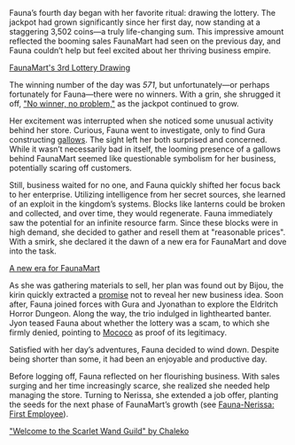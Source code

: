 Fauna’s fourth day began with her favorite ritual: drawing the lottery. The jackpot had grown significantly since her first day, now standing at a staggering 3,502 coins—a truly life-changing sum. This impressive amount reflected the booming sales FaunaMart had seen on the previous day, and Fauna couldn’t help but feel excited about her thriving business empire.

[FaunaMart's 3rd Lottery Drawing](#embed:https://www.youtube.com/live/E2JxBxhda9I?t=247)

The winning number of the day was *571*, but unfortunately—or perhaps fortunately for Fauna—there were no winners. With a grin, she shrugged it off, ["No winner, no problem,"](https://www.youtube.com/live/E2JxBxhda9I?feature=shared\&t=736) as the jackpot continued to grow.

Her excitement was interrupted when she noticed some unusual activity behind her store. Curious, Fauna went to investigate, only to find Gura constructing [gallows](https://www.youtube.com/live/E2JxBxhda9I?feature=shared\&t=767). The sight left her both surprised and concerned. While it wasn’t necessarily bad in itself, the looming presence of a gallows behind FaunaMart seemed like questionable symbolism for her business, potentially scaring off customers.

Still, business waited for no one, and Fauna quickly shifted her focus back to her enterprise. Utilizing intelligence from her secret sources, she learned of an exploit in the kingdom’s systems. Blocks like lanterns could be broken and collected, and over time, they would regenerate. Fauna immediately saw the potential for an infinite resource farm. Since these blocks were in high demand, she decided to gather and resell them at "reasonable prices". With a smirk, she declared it the dawn of a new era for FaunaMart and dove into the task.

[A new era for FaunaMart](#embed:https://www.youtube.com/live/E2JxBxhda9I?t=1010)

As she was gathering materials to sell, her plan was found out by Bijou, the kirin quickly extracted a [promise](https://www.youtube.com/live/E2JxBxhda9I?feature=shared\&t=1100) not to reveal her new business idea. Soon after, Fauna joined forces with Gura and Jyonathan to explore the Eldritch Horror Dungeon. Along the way, the trio indulged in lighthearted banter. Jyon teased Fauna about whether the lottery was a scam, to which she firmly denied, pointing to [Mococo](https://www.youtube.com/live/E2JxBxhda9I?feature=shared\&t=1621) as proof of its legitimacy.

Satisfied with her day’s adventures, Fauna decided to wind down. Despite being shorter than some, it had been an enjoyable and productive day.

Before logging off, Fauna reflected on her flourishing business. With sales surging and her time increasingly scarce, she realized she needed help managing the store. Turning to Nerissa, she extended a job offer, planting the seeds for the next phase of FaunaMart’s growth (see [Fauna-Nerissa: First Employee](#edge:fauna-nerissa-bottom-2-top-1)).

["Welcome to the Scarlet Wand Guild" by Chaleko](https://x.com/Chalek0/status/1831120630860963872)
